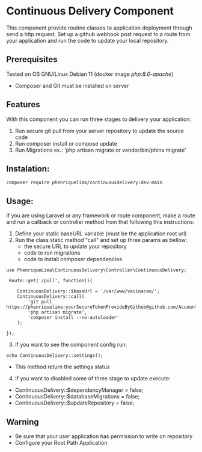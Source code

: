 # Continuous Delivery Component

This component provide routine classes to application deployment through send a http request.
Set up a github webhook post request to a route from your application and run the code to update your local repository.

## Prerequisites ##

Tested on OS GNU/Linux Debian 11 (docker image *php:8.0-apache*)
- Composer and Git must be installed on server

## Features ##

With this component you can run three stages to delivery your application:

1. Run secure git pull from your server repository to update the source code
2. Run composer install or compose update
3. Run Migrations ex.: 'php artisan migrate or vendor/bin/phinx migrate'

## Instalation: ##

```
composer require phenriquelima/continuousdelivery:dev-main

```


## Usage: ##

If you are using Laravel or any framework or route component, make a route and run a callback or controller method from that following this instructions:

1. Define your static baseURL variable (must be the application root url)
2. Run the class static method "call" and set up three params as bellow:
   - the secure URL to update your repository
   - code to run migrations
   - code to install composer dependencies 

```
use PHenriqueLima\ContinuousDelivery\Controller\ContinuousDelivery;

 Route::get('/pull', function(){
   
    ContinuousDelivery::$baseUrl = '/var/www/vacinacao/';
    ContinuousDelivery::call(
        'git pull https://phenriquelima:yourSecureTokenProvideByGithub@github.com/AccountName/RepositoryName',
        'php artisan migrate',
        'composer install --no-autoloader'  
    );
    
});
```

3. If you want to see the component config run:
```
echo ContinuousDelivery::settings();
```
- This method return the settings status

4. If you want to disabled some of three stage to update execute:

- ContinuousDelivery::$dependencyManager = false;
- ContinuousDelivery::$databaseMigrations = false;
- ContinuousDelivery::$updateRepository = false;



## Warning ##
- Be sure that your user application has permission to write on repository
- Configure your Root Path Application



